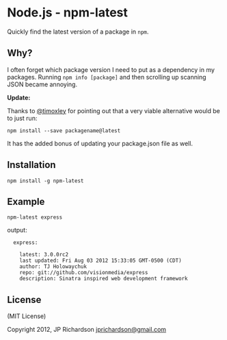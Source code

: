 Node.js - npm-latest
====================

Quickly find the latest version of a package in `npm`.



Why?
----

I often forget which package version I need to put as a dependency in my packages. Running `npm info [package]` and then scrolling up scanning JSON became annoying.

**Update:**

Thanks to [@timoxley](https://github.com/timoxley) for pointing out that a very viable alternative would be to just run:

    npm install --save packagename@latest

It has the added bonus of updating your package.json file as well.



Installation
------------

    npm install -g npm-latest



Example
------

    npm-latest express

output:

      express: 

        latest: 3.0.0rc2
        last updated: Fri Aug 03 2012 15:33:05 GMT-0500 (CDT)
        author: TJ Holowaychuk
        repo: git://github.com/visionmedia/express
        description: Sinatra inspired web development framework



License
-------

(MIT License)

Copyright 2012, JP Richardson <jprichardson@gmail.com>

